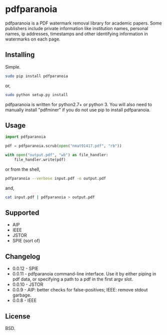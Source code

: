 # pdfparanoia

pdfparanoia is a PDF watermark removal library for academic papers. Some publishers include private information like institution names, personal names, ip addresses, timestamps and other identifying information in watermarks on each page.

## Installing

Simple.

``` bash
sudo pip install pdfparanoia
```

or,

``` bash
sudo python setup.py install
```

pdfparanoia is written for python2.7+ or python 3.
You will also need to manually install "pdfminer" if you do not use pip to install pdfparanoia.

## Usage

``` python
import pdfparanoia

pdf = pdfparanoia.scrub(open("nmat91417.pdf", "rb"))

with open("output.pdf", "wb") as file_handler:
    file_handler.write(pdf)
```

or from the shell,

``` bash
pdfparanoia --verbose input.pdf -o output.pdf
```

and,

``` bash
cat input.pdf | pdfparanoia > output.pdf
```

## Supported

* AIP
* IEEE
* JSTOR
* SPIE (sort of)

## Changelog

* 0.0.12 - SPIE
* 0.0.11 - pdfparanoia command-line interface. Use it by either piping in pdf data, or specifying a path to a pdf in the first argv slot.
* 0.0.10 - JSTOR
* 0.0.9 - AIP: better checks for false-positives; IEEE: remove stdout garbage.
* 0.0.8 - IEEE

## License

BSD.
